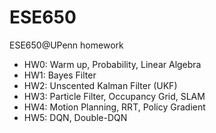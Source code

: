 # ESE650
ESE650@UPenn homework
- HW0: Warm up, Probability, Linear Algebra
- HW1: Bayes Filter
- HW2: Unscented Kalman Filter (UKF)
- HW3: Particle Filter, Occupancy Grid, SLAM
- HW4: Motion Planning, RRT, Policy Gradient
- HW5: DQN, Double-DQN
